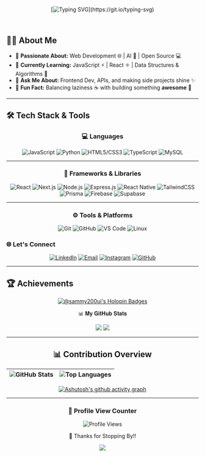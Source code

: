 <div align="center">

[![Typing SVG](https://readme-typing-svg.demolab.com?font=JetBrains+Mono&size=20&duration=3000&pause=1000&color=00FF41&width=600&lines=Hello%2C+I'm+Sameer.;Welcome+to+my+Workspace.;Exploring+code%2C+design%2C+and+ideas...;Let's+build+something+amazing!)](https://git.io/typing-svg)

<br/>

</div>

## 🧑‍💻 About Me


- 🔭 **Passionate About:** Web Development 🌐 | AI 🤖 | Open Source 💻  
- 🌱 **Currently Learning:** JavaScript ⚡ | React ⚛️ | Data Structures & Algorithms 📘  
- 💬 **Ask Me About:** Frontend Dev, APIs, and making side projects shine ✨  
- 🎯 **Fun Fact:** Balancing laziness ☕ with building something **awesome** 🚀  

---

## 🛠️ Tech Stack & Tools  

<div align="center">

### 💻 Languages  
![JavaScript](https://img.shields.io/badge/JavaScript-0D1117?style=for-the-badge&logo=javascript&logoColor=F7DF1E)
![Python](https://img.shields.io/badge/Python-0D1117?style=for-the-badge&logo=python&logoColor=3776AB)
![HTML5/CSS3](https://img.shields.io/badge/HTML5%2FCSS3-0D1117?style=for-the-badge&logo=html5&logoColor=E34F26)
![TypeScript](https://img.shields.io/badge/TypeScript-0D1117?style=for-the-badge&logo=typescript&logoColor=3178C6)
![MySQL](https://img.shields.io/badge/MySQL-0D1117?style=for-the-badge&logo=mysql&logoColor=00A6FF)

---

### 🚀 Frameworks & Libraries  
![React](https://img.shields.io/badge/React-0D1117?style=for-the-badge&logo=react&logoColor=61DAFB)
![Next.js](https://img.shields.io/badge/Next.js-0D1117?style=for-the-badge&logo=nextdotjs&logoColor=FFFFFF)
![Node.js](https://img.shields.io/badge/Node.js-0D1117?style=for-the-badge&logo=node.js&logoColor=6DA55F)
![Express.js](https://img.shields.io/badge/Express.js-0D1117?style=for-the-badge&logo=express&logoColor=61DAFB)
![React Native](https://img.shields.io/badge/React%20Native-0D1117?style=for-the-badge&logo=react&logoColor=61DAFB)
![TailwindCSS](https://img.shields.io/badge/TailwindCSS-0D1117?style=for-the-badge&logo=tailwind-css&logoColor=38B2AC)
![Prisma](https://img.shields.io/badge/Prisma-0D1117?style=for-the-badge&logo=prisma&logoColor=FFFFFF)
![Firebase](https://img.shields.io/badge/Firebase-0D1117?style=for-the-badge&logo=firebase&logoColor=FFCA28)
![Supabase](https://img.shields.io/badge/Supabase-0D1117?style=for-the-badge&logo=supabase&logoColor=3ECF8E)

---

### ⚙️ Tools & Platforms  
![Git](https://img.shields.io/badge/Git-0D1117?style=for-the-badge&logo=git&logoColor=F05033)
![GitHub](https://img.shields.io/badge/GitHub-0D1117?style=for-the-badge&logo=github&logoColor=FFFFFF)
![VS Code](https://img.shields.io/badge/VS%20Code-0D1117?style=for-the-badge&logo=visual-studio-code&logoColor=0078D7)
![Linux](https://img.shields.io/badge/Linux-0D1117?style=for-the-badge&logo=linux&logoColor=FCC624)

</div>




### 🌐 Let's Connect  

<div align="center">

[![LinkedIn](https://img.shields.io/badge/LinkedIn-0D1117?style=for-the-badge&logo=linkedin&logoColor=0A66C2)](https://www.linkedin.com/in/sameer-pawar-a545b0358/)
[![Email](https://img.shields.io/badge/Email-0D1117?style=for-the-badge&logo=gmail&logoColor=EA4335)](mailto:pawar96sameer@gmail.com)
[![Instagram](https://img.shields.io/badge/Instagram-0D1117?style=for-the-badge&logo=instagram&logoColor=E4405F)](https://www.instagram.com/the.samatrix)
[![GitHub](https://img.shields.io/badge/GitHub-0D1117?style=for-the-badge&logo=github&logoColor=FFFFFF)](https://github.com/sammy200-ui)

</div>

---

## 🏆 Achievements

<p align="center">
  <a href="https://holopin.io/@sammy200ui">
    <img src="https://holopin.me/sammy200ui" alt="@sammy200ui's Holopin Badges" />
  </a>
</p>

<div align="center">
 📊 𝐌𝐲 𝐆𝐢𝐭𝐇𝐮𝐛 𝐒𝐭𝐚𝐭𝐬

![](https://github-readme-stats.vercel.app/api?username=sammy200-ui&theme=gotham&hide_border=false&include_all_commits=true&count_private=true)
![](https://nirzak-streak-stats.vercel.app/?user=sammy200-ui&theme=gotham&hide_border=false)


---
</div>


<div align="center">


## 📊 Contribution Overview

| ![GitHub Stats](https://github-readme-stats.vercel.app/api?username=sammy200-ui&show_icons=true&theme=gotham&hide_border=true) | ![Top Languages](https://github-readme-stats.vercel.app/api/top-langs/?username=sammy200-ui&layout=compact&theme=gotham&hide_border=true) |
|:---:|:---:|


[![Ashutosh's github activity graph](https://github-readme-activity-graph.vercel.app/graph?username=sammy200-ui&bg_color=0c1014&color=2aa889&line=599cab&point=99d1ce&area=true&hide_border=true)](https://github.com/ashutosh00710/github-readme-activity-graph)



---

### 👀 **Profile View Counter**
![Profile Views](https://komarev.com/ghpvc/?username=sammy200-ui&color=blue&style=flat-square)

🎉 Thanks for Stopping By!!

<div align="center">
  <img src="https://forthebadge.com/images/badges/built-with-love.svg"/>
</div>
